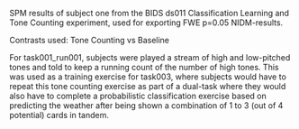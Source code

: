 SPM results of subject one from the BIDS ds011 Classification Learning and Tone Counting experiment, used for exporting FWE p=0.05 NIDM-results.

Contrasts used:
Tone Counting vs Baseline

For task001_run001, subjects were played a stream of high and low-pitched tones and told to keep a running count of the number of high tones. This was used as a training exercise for task003, where subjects would have to repeat this tone counting exercise as part of a dual-task where they would also have to complete a probabilistic classification exercise based on predicting the weather after being shown a combination of 1 to 3 (out of 4 potential) cards in tandem. 
